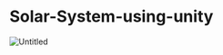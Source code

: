 # Solar-System-using-unity
![Untitled](https://user-images.githubusercontent.com/65562516/89050431-61460c80-d370-11ea-8c30-87432b332d0f.png)
